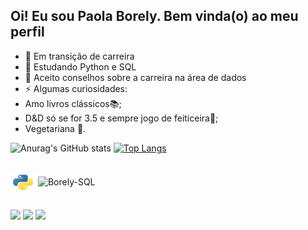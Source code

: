 ## Oi! Eu sou Paola Borely. Bem vinda(o) ao meu perfil

- 🔭 Em transição de carreira
- 🌱 Estudando Python e SQL
- 🤔 Aceito conselhos sobre a carreira na área de dados
- ⚡ Algumas curiosidades:
- Amo livros clássicos📚;
- D&D só se for 3.5 e sempre jogo de feiticeira🔮;
- Vegetariana 🥗.

![Anurag's GitHub stats](https://github-readme-stats.vercel.app/api?username=borely&show_icons=true&theme=synthwave)
[![Top Langs](https://github-readme-stats.vercel.app/api/top-langs/?username=borely&layout=compact&theme=synthwave)](https://github.com/borely/github-readme-stats)
<div style="display: inline_block"><br>
  <img align="center" alt="Borely-Python" height="30" width="40" src="https://raw.githubusercontent.com/devicons/devicon/master/icons/python/python-original.svg">
  <img align="center" alt="Borely-SQL" height="30" width="40" 
src="https://cdn.jsdelivr.net/gh/devicons/devicon/icons/microsoftsqlserver/microsoftsqlserver-plain.svg">
</div>

##

<div>
  <a href="https://instagram.com/itsmepaolaoliveira" target="_blank"><img src="https://img.shields.io/badge/-Instagram-%23E4405F?style=for-the-badge&logo=instagram&logoColor=white" target="_blank"></a> 
  <a href = "mailto:oliveirapaolaj@gmail.com"><img src="https://img.shields.io/badge/-Gmail-%23333?style=for-the-badge&logo=gmail&logoColor=white" target="_blank"></a>
  <a href="https://www.linkedin.com/in/paolajoliveira/" target="_blank"><img src="https://img.shields.io/badge/-LinkedIn-%230077B5?style=for-the-badge&logo=linkedin&logoColor=white" target="_blank"></a> 
</div>
